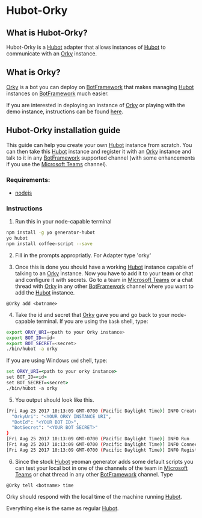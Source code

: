 # Hubot-Orky

## What is Hubot-Orky?

Hubot-Orky is a [Hubot](https://hubot.github.com/) adapter that allows instances of [Hubot](https://hubot.github.com/) to communicate with an [Orky](https://github.com/MattSFT/Orky/tree/master/Orky) instance.

## What is Orky?

[Orky](https://github.com/MattSFT/Orky/tree/master/Orky) is a bot you can deploy on [BotFramework](https://dev.botframework.com/) that makes managing [Hubot](https://hubot.github.com/) instances on [BotFramework](https://dev.botframework.com/) much easier.

If you are interested in deploying an instance of [Orky](https://github.com/MattSFT/Orky/tree/master/Orky) or playing with the demo instance, instructions can be found [here](https://github.com/MattSFT/Orky/tree/master/Orky).

## Hubot-Orky installation guide

This guide can help you create your own [Hubot](https://hubot.github.com/) instance from scratch. You can then take this [Hubot](https://hubot.github.com/) instance and register it with an [Orky](https://github.com/MattSFT/Orky/tree/master/Orky) instance and talk to it in any [BotFramework](https://dev.botframework.com/) supported channel (with some enhancements if you use the [Microsoft Teams](https://products.office.com/en-US/microsoft-teams/group-chat-software) channel).

### Requirements:

* [nodejs](https://nodejs.org)

### Instructions

1. Run this in your node-capable terminal 
```bash
npm install -g yo generator-hubot
yo hubot
npm install coffee-script --save
```

2. Fill in the prompts appropriatly. For Adapter type 'orky'

3. Once this is done you should have a working [Hubot](https://hubot.github.com/) instance capable of talking to an [Orky](https://github.com/MattSFT/Orky/tree/master/Orky) instance. Now you have to add it to your team or chat and configure it with secrets. Go to a team in [Microsoft Teams](https://products.office.com/en-US/microsoft-teams/group-chat-software) or a chat thread with [Orky](https://github.com/MattSFT/Orky/tree/master/Orky) in any other [BotFramework](https://dev.botframework.com/) channel where you want to add the [Hubot](https://hubot.github.com/) instance.
```
@Orky add <botname>
```
4. Take the id and secret that [Orky](https://github.com/MattSFT/Orky/tree/master/Orky) gave you and go back to your node-capable terminal. If you are using the `bash` shell, type:
```bash
export ORKY_URI=<path to your Orky instance>
export BOT_ID=<id>
export BOT_SECRET=<secret>
./bin/hubot -a orky
```
If you are using Windows `cmd` shell, type:
```cmd
set ORKY_URI=<path to your orky instance>
set BOT_ID=<id>
set BOT_SECRET=<secret>
./bin/hubot -a orky
```

5. You output should look like this.

```bash
[Fri Aug 25 2017 10:13:09 GMT-0700 (Pacific Daylight Time)] INFO Created instance of Orky Adapter with config: {
  "OrkyUri": "<YOUR ORKY INSTANCE URI",
  "BotId": "<YOUR BOT ID>",
  "BotSecret": "<YOUR BOT SECRET>"
}
[Fri Aug 25 2017 10:13:09 GMT-0700 (Pacific Daylight Time)] INFO Run
[Fri Aug 25 2017 10:13:09 GMT-0700 (Pacific Daylight Time)] INFO Connected to Orky server at <YOUR ORKY INSTANCE URI>
[Fri Aug 25 2017 10:13:09 GMT-0700 (Pacific Daylight Time)] INFO Registration successful as <YOUR BOT NAME> (<YOUR BOT ID>)

```

6. Since the stock [Hubot](https://hubot.github.com/) yeoman generator adds some default scripts you can test your local bot in one of the channels of the team in [Microsoft Teams](https://products.office.com/en-US/microsoft-teams/group-chat-software) or chat thread in any other [BotFramework](https://dev.botframework.com/) channel. Type

```
@Orky tell <botname> time
```

Orky should respond with the local time of the machine running [Hubot](https://hubot.github.com/).

Everything else is the same as regular [Hubot](https://hubot.github.com/).
